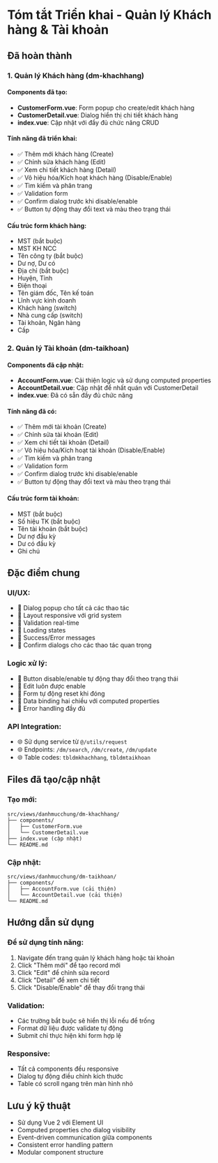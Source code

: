 # Tóm tắt Triển khai - Quản lý Khách hàng & Tài khoản

## Đã hoàn thành

### 1. Quản lý Khách hàng (dm-khachhang)

#### Components đã tạo:
- **CustomerForm.vue**: Form popup cho create/edit khách hàng
- **CustomerDetail.vue**: Dialog hiển thị chi tiết khách hàng
- **index.vue**: Cập nhật với đầy đủ chức năng CRUD

#### Tính năng đã triển khai:
- ✅ Thêm mới khách hàng (Create)
- ✅ Chỉnh sửa khách hàng (Edit)
- ✅ Xem chi tiết khách hàng (Detail)
- ✅ Vô hiệu hóa/Kích hoạt khách hàng (Disable/Enable)
- ✅ Tìm kiếm và phân trang
- ✅ Validation form
- ✅ Confirm dialog trước khi disable/enable
- ✅ Button tự động thay đổi text và màu theo trạng thái

#### Cấu trúc form khách hàng:
- MST (bắt buộc)
- MST KH NCC
- Tên công ty (bắt buộc)
- Dư nợ, Dư có
- Địa chỉ (bắt buộc)
- Huyện, Tỉnh
- Điện thoại
- Tên giám đốc, Tên kế toán
- Lĩnh vực kinh doanh
- Khách hàng (switch)
- Nhà cung cấp (switch)
- Tài khoản, Ngân hàng
- Cấp

### 2. Quản lý Tài khoản (dm-taikhoan)

#### Components đã cập nhật:
- **AccountForm.vue**: Cải thiện logic và sử dụng computed properties
- **AccountDetail.vue**: Cập nhật để nhất quán với CustomerDetail
- **index.vue**: Đã có sẵn đầy đủ chức năng

#### Tính năng đã có:
- ✅ Thêm mới tài khoản (Create)
- ✅ Chỉnh sửa tài khoản (Edit)
- ✅ Xem chi tiết tài khoản (Detail)
- ✅ Vô hiệu hóa/Kích hoạt tài khoản (Disable/Enable)
- ✅ Tìm kiếm và phân trang
- ✅ Validation form
- ✅ Confirm dialog trước khi disable/enable
- ✅ Button tự động thay đổi text và màu theo trạng thái

#### Cấu trúc form tài khoản:
- MST (bắt buộc)
- Số hiệu TK (bắt buộc)
- Tên tài khoản (bắt buộc)
- Dư nợ đầu kỳ
- Dư có đầu kỳ
- Ghi chú

## Đặc điểm chung

### UI/UX:
- 🎨 Dialog popup cho tất cả các thao tác
- 🎨 Layout responsive với grid system
- 🎨 Validation real-time
- 🎨 Loading states
- 🎨 Success/Error messages
- 🎨 Confirm dialogs cho các thao tác quan trọng

### Logic xử lý:
- 🔄 Button disable/enable tự động thay đổi theo trạng thái
- 🔄 Edit luôn được enable
- 🔄 Form tự động reset khi đóng
- 🔄 Data binding hai chiều với computed properties
- 🔄 Error handling đầy đủ

### API Integration:
- 🌐 Sử dụng service từ `@/utils/request`
- 🌐 Endpoints: `/dm/search`, `/dm/create`, `/dm/update`
- 🌐 Table codes: `tbldmkhachhang`, `tbldmtaikhoan`

## Files đã tạo/cập nhật

### Tạo mới:
```
src/views/danhmucchung/dm-khachhang/
├── components/
│   ├── CustomerForm.vue
│   └── CustomerDetail.vue
├── index.vue (cập nhật)
└── README.md
```

### Cập nhật:
```
src/views/danhmucchung/dm-taikhoan/
├── components/
│   ├── AccountForm.vue (cải thiện)
│   └── AccountDetail.vue (cải thiện)
└── README.md
```

## Hướng dẫn sử dụng

### Để sử dụng tính năng:
1. Navigate đến trang quản lý khách hàng hoặc tài khoản
2. Click "Thêm mới" để tạo record mới
3. Click "Edit" để chỉnh sửa record
4. Click "Detail" để xem chi tiết
5. Click "Disable/Enable" để thay đổi trạng thái

### Validation:
- Các trường bắt buộc sẽ hiển thị lỗi nếu để trống
- Format dữ liệu được validate tự động
- Submit chỉ thực hiện khi form hợp lệ

### Responsive:
- Tất cả components đều responsive
- Dialog tự động điều chỉnh kích thước
- Table có scroll ngang trên màn hình nhỏ

## Lưu ý kỹ thuật

- Sử dụng Vue 2 với Element UI
- Computed properties cho dialog visibility
- Event-driven communication giữa components
- Consistent error handling pattern
- Modular component structure 